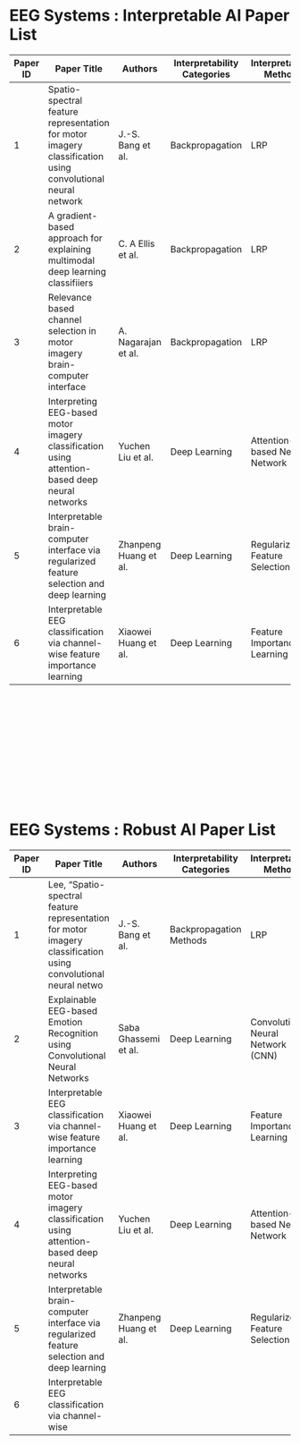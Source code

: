 # EEG Systems : Interpretable AI Paper List

| Paper ID | Paper Title | Authors | Interpretability Categories | Interpretability Methods | Coverage |Explanation Type |Code |
| --- | --- | --- | --- | --- | --- | --- | --- |
| 1 | Spatio-spectral feature representation for motor imagery classification using convolutional neural network | J.-S. Bang et al. | Backpropagation | LRP | Local/Global | Attribution | / |
| 2 | A gradient-based approach for explaining multimodal deep learning classifiiers | C. A Ellis et al. | Backpropagation | LRP | Local/Global | Attribution | / |
| 3 | Relevance based channel selection in motor imagery brain-computer interface | A. Nagarajan et al. | Backpropagation | LRP | Local/Global | Attribution | /|
| 4 | Interpreting EEG-based motor imagery classification using attention-based deep neural networks | Yuchen Liu et al. | Deep Learning | Attention-based Neural Network |  | /| |
| 5 | Interpretable brain-computer interface via regularized feature selection and deep learning | Zhanpeng Huang et al. | Deep Learning | Regularized Feature Selection |  | / | |
| 6 | Interpretable EEG classification via channel-wise feature importance learning | Xiaowei Huang et al. | Deep Learning | Feature Importance Learning |  | / | |



<br> <br> <br> <br> <br> <br> <br> <br> <br> <br> <br>



# EEG Systems : Robust AI Paper List

| Paper ID | Paper Title | Authors | Interpretability Categories | Interpretability Methods | Coverage | Code |
| --- | --- | --- | --- | --- | --- | --- |
| 1 | Lee, “Spatio-spectral feature representation for motor imagery classification using convolutional neural netwo | J.-S. Bang et al. | Backpropagation Methods | LRP | Attribution | / |
| 2 | Explainable EEG-based Emotion Recognition using Convolutional Neural Networks | Saba Ghassemi et al. | Deep Learning | Convolutional Neural Network (CNN) |  | / |
| 3 | Interpretable EEG classification via channel-wise feature importance learning | Xiaowei Huang et al. | Deep Learning | Feature Importance Learning |  | / |
| 4 | Interpreting EEG-based motor imagery classification using attention-based deep neural networks | Yuchen Liu et al. | Deep Learning | Attention-based Neural Network |  | / |
| 5 | Interpretable brain-computer interface via regularized feature selection and deep learning | Zhanpeng Huang et al. | Deep Learning | Regularized Feature Selection |  | / |
| 6 | Interpretable EEG classification via channel-wise

